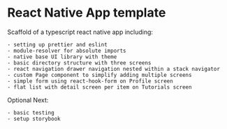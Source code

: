 # React Native App template

Scaffold of a typescript react native app including:

    - setting up prettier and eslint
    - module-resolver for absolute imports
    - native base UI library with theme
    - basic directory structure with three screens
    - react navigation drawer navigation nested within a stack navigator
    - custom Page component to simplify adding multiple screens
    - simple form using react-hook-form on Profile screen
    - flat list with detail screen per item on Tutorials screen

Optional Next:

    - basic testing
    - setup storybook

